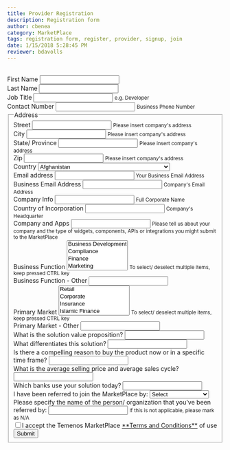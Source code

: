 ```yaml
---
title: Provider Registration
description: Registration form
author: cbenea
category: MarketPlace
tags: registration form, register, provider, signup, join
date: 1/15/2018 5:28:45 PM  
reviewer: bdavolls
---
```


<!--  ----------------------------------------------------------------------  -->
<!-- Already registered? Sign in **here**. -->


<script src="https://ajax.googleapis.com/ajax/libs/jquery/3.2.1/jquery.min.js"></script>
<script type = "text/javascript" language = "javascript" src = "../myscripts/PipedriveCreateDeal.js"></script>

<!--  ----------------------------------------------------------------------  -->
<!--  NOTE: Please add the following <META> element to your page <HEAD>.      -->
<!--  If necessary, please modify the charset parameter to specify the        -->
<!--  character set of your HTML page.                                        -->
<!--  ----------------------------------------------------------------------  -->

<META HTTP-EQUIV="Content-type" CONTENT="text/html; charset=UTF-8">

<!--  ----------------------------------------------------------------------  -->
<!--  NOTE: Please add the following <FORM> element to your page.             -->
<!--  ----------------------------------------------------------------------  -->

<form action="https://webto.salesforce.com/servlet/servlet.WebToLead?encoding=UTF-8" method="POST">

<input type=hidden name="oid" value="00D30000000pTar">
<input type=hidden name="retURL" value="http://developer.temenos.com/marketplace/register-confirmation.html">
<input type=hidden id="00N2X000009FMw6" name="00N2X000009FMw6" type="checkbox" value="1"/><br>

<!--  ----------------------------------------------------------------------  -->
<!--  NOTE: These fields are optional debugging elements. Please uncomment    -->
<!--  these lines if you wish to test in debug mode.                          -->
<!--  <input type="hidden" name="debug" value=1>                              -->
<!--  <input type="hidden" name="debugEmail" value="ineagoe@temenos.com">     -->
<!--  ----------------------------------------------------------------------  -->

<form action="/action_page.php">

  <div class="form-group">
    <label for="first_name">First Name</label>
    <input type="first_name" class="form-control" input id="first_name" maxlength="40" name="first_name" size="20" type="text" placeholder="" required>
  </div>
  <div class="form-group">
    <label for="last_name">Last Name</label>
    <input type="last_name" class="form-control" input id="last_name" maxlength="80" name="last_name" size="20" type="text" placeholder="" required>
  </div>
  <div class="form-group">
    <label for="title">Job Title</label>
    <input type="title" class="form-control" input id="title" maxlength="40" name="title" size="20" type="text" placeholder="" required>
    <small id="Job Title info help" class="form-text text-muted">e.g. Developer</small>
  </div>
  <div class="form-group">
    <label for="phone">Contact Number</label>
    <input type="phone" class="form-control" input id="phone" maxlength="40" name="phone" size="20" type="text" placeholder="" required>
    <small id="contact number info help" class="form-text text-muted">Business Phone Number</small>
  </div>
<fieldset>
                <legend>Address</legend>
  <div class="form-group">
    <label for="street">Street</label>
    <input class="form-control" id="street" name="street" type="text" wrap="soft" required>
    <small id="company street info help" class="form-text text-muted">Please insert company's address</small>
  </div>
  <div class="form-group">
    <label for="city">City</label>
    <input class="form-control" id="city" name="city" type="text" wrap="soft" required>
    <small id="company city info help" class="form-text text-muted">Please insert company's address</small>
  </div>
  <div class="form-group">
    <label for="state">State/ Province</label>
    <input class="form-control" id="state" name="state" type="text" wrap="soft" required>
    <small id="company state info help" class="form-text text-muted">Please insert company's address</small>
  </div>
  <div class="form-group">
    <label for="zip">Zip</label>
    <input class="form-control" id="zip" name="zip" type="text" wrap="soft" required>
    <small id="company zip info help" class="form-text text-muted">Please insert company's address</small>
  </div>
<div class="form-group">
    <label for="country">Country</label>
    <select input class="form-control" id="country" name="country" type="text" wrap="soft" required>
<option value="Afghanistan">Afghanistan</option>
<option value="Aland Islands">Aland Islands</option>
<option value="Albania">Albania</option>
<option value="Algeria">Algeria</option>
<option value="American Samoa">American Samoa</option>
<option value="Andorra">Andorra</option>
<option value="Angola">Angola</option>
<option value="Anguilla">Anguilla</option>
<option value="Antarctica">Antarctica</option>
<option value="Antigua and Barbuda">Antigua and Barbuda</option>
<option value="Argentina">Argentina</option>
<option value="Armenia">Armenia</option>
<option value="Aruba">Aruba</option>
<option value="Australia">Australia</option>
<option value="Austria">Austria</option>
<option value="Azerbaijan">Azerbaijan</option>
<option value="Bahamas">Bahamas</option>
<option value="Bahrain">Bahrain</option>
<option value="Bangladesh">Bangladesh</option>
<option value="Barbados">Barbados</option>
<option value="Belarus">Belarus</option>
<option value="Belgium">Belgium</option>
<option value="Belize">Belize</option>
<option value="Benin">Benin</option>
<option value="Bermuda">Bermuda</option>
<option value="Bhutan">Bhutan</option>
<option value="Bolivia">Bolivia</option>
<option value="Bonaire">Bonaire</option>
<option value="Bosnia and Herzegovina">Bosnia and Herzegovina</option>
<option value="Botswana">Botswana</option>
<option value="Bouvet Island">Bouvet Island</option>
<option value="Brazil">Brazil</option>
<option value="British Indian Ocean Territory">British Indian Ocean Territory</option>
<option value="Brunei Darussalam">Brunei Darussalam</option>
<option value="Bulgaria">Bulgaria</option>
<option value="Burkina Faso">Burkina Faso</option>
<option value="Burundi">Burundi</option>
<option value="Cambodia">Cambodia</option>
<option value="Cameroon">Cameroon</option>
<option value="Canada">Canada</option>
<option value="Cape Verde">Cape Verde</option>
<option value="Cayman Islands">Cayman Islands</option>
<option value="Central African Republic">Central African Republic</option>
<option value="Chad">Chad</option>
<option value="Chile">Chile</option>
<option value="China">China</option>
<option value="Christmas Island">Christmas Island</option>
<option value="Cocos (keeling) Islands">Cocos (keeling) Islands</option>
<option value="Colombia">Colombia</option>
<option value="Comoros">Comoros</option>
<option value="Congo">Congo</option>
<option value="Congo, The Democratic Republic of The">Congo, The Democratic Republic of The</option>
<option value="Cook Islands">Cook Islands</option>
<option value="Costa Rica">Costa Rica</option>
<option value="Cote D'ivoire">Cote D'ivoire</option>
<option value="Croatia">Croatia</option>
<option value="Cuba">Cuba</option>
<option value="Curacao">Curacao</option>
<option value="Cyprus">Cyprus</option>
<option value="Czech Republic">Czech Republic</option>
<option value="Denmark">Denmark</option>
<option value="Djibouti">Djibouti</option>
<option value="Dominica">Dominica</option>
<option value="Dominican Republic">Dominican Republic</option>
<option value="Ecuador">Ecuador</option>
<option value="Egypt">Egypt</option>
<option value="El Salvador">El Salvador</option>
<option value="Equatorial Guinea">Equatorial Guinea</option>
<option value="Eritrea">Eritrea</option>
<option value="Estonia">Estonia</option>
<option value="Ethiopia">Ethiopia</option>
<option value="Falkland Islands (malvinas)">Falkland Islands (malvinas)</option>
<option value="Faroe Islands">Faroe Islands</option>
<option value="Fiji">Fiji</option>
<option value="Finland">Finland</option>
<option value="France">France</option>
<option value="French Guiana">French Guiana</option>
<option value="French Polynesia">French Polynesia</option>
<option value="French Southern Territories">French Southern Territories</option>
<option value="Gabon">Gabon</option>
<option value="Gambia">Gambia</option>
<option value="Georgia">Georgia</option>
<option value="Germany">Germany</option>
<option value="Ghana">Ghana</option>
<option value="Gibraltar">Gibraltar</option>
<option value="Greece">Greece</option>
<option value="Greenland">Greenland</option>
<option value="Grenada">Grenada</option>
<option value="Guadeloupe">Guadeloupe</option>
<option value="Guam">Guam</option>
<option value="Guatemala">Guatemala</option>
<option value="Guernsey">Guernsey</option>
<option value="Guinea">Guinea</option>
<option value="Guinea-Bissau">Guinea-Bissau</option>
<option value="Guyana">Guyana</option>
<option value="Haiti">Haiti</option>
<option value="Heard Island and Mcdonald Islands">Heard Island and Mcdonald Islands</option>
<option value="Holy See (vatican City State)">Holy See (vatican City State)</option>
<option value="Honduras">Honduras</option>
<option value="Hong Kong">Hong Kong</option>
<option value="Hungary">Hungary</option>
<option value="Iceland">Iceland</option>
<option value="India">India</option>
<option value="Indonesia">Indonesia</option>
<option value="Iran">Iran</option>
<option value="Iraq">Iraq</option>
<option value="Ireland">Ireland</option>
<option value="Isle of Man">Isle of Man</option>
<option value="Israel">Israel</option>
<option value="Italy">Italy</option>
<option value="Jamaica">Jamaica</option>
<option value="Japan">Japan</option>
<option value="Jersey">Jersey</option>
<option value="Jordan">Jordan</option>
<option value="Kazakhstan">Kazakhstan</option>
<option value="Kenya">Kenya</option>
<option value="Kiribati">Kiribati</option>
<option value="Korea, Democratic People's Republic of">Korea, Democratic People's Republic of</option>
<option value="Korea, Republic of">Korea, Republic of</option>
<option value="Kosovo">Kosovo</option>
<option value="Kuwait">Kuwait</option>
<option value="Kyrgyzstan">Kyrgyzstan</option>
<option value="Lao People's Democratic Republic">Lao People's Democratic Republic</option>
<option value="Latvia">Latvia</option>
<option value="Lebanon">Lebanon</option>
<option value="Lesotho">Lesotho</option>
<option value="Liberia">Liberia</option>
<option value="Libya">Libya</option>
<option value="Liechtenstein">Liechtenstein</option>
<option value="Lithuania">Lithuania</option>
<option value="Luxembourg">Luxembourg</option>
<option value="Macao">Macao</option>
<option value="Macedonia, The Former Yugoslav Republic of">Macedonia, The Former Yugoslav Republic of</option>
<option value="Madagascar">Madagascar</option>
<option value="Malawi">Malawi</option>
<option value="Malaysia">Malaysia</option>
<option value="Maldives">Maldives</option>
<option value="Mali">Mali</option>
<option value="Malta">Malta</option>
<option value="Marshall Islands">Marshall Islands</option>
<option value="Martinique">Martinique</option>
<option value="Mauritania">Mauritania</option>
<option value="Mauritius">Mauritius</option>
<option value="Mayotte">Mayotte</option>
<option value="Mexico">Mexico</option>
<option value="Micronesia, Federated States of">Micronesia, Federated States of</option>
<option value="Moldova, Republic of">Moldova, Republic of</option>
<option value="Monaco">Monaco</option>
<option value="Mongolia">Mongolia</option>
<option value="Montenegro">Montenegro</option>
<option value="Montserrat">Montserrat</option>
<option value="Morocco">Morocco</option>
<option value="Mozambique">Mozambique</option>
<option value="Myanmar">Myanmar</option>
<option value="Namibia">Namibia</option>
<option value="Nauru">Nauru</option>
<option value="Nepal">Nepal</option>
<option value="Netherlands">Netherlands</option>
<option value="Netherlands Antilles">Netherlands Antilles</option>
<option value="New Caledonia">New Caledonia</option>
<option value="New Zealand">New Zealand</option>
<option value="Nicaragua">Nicaragua</option>
<option value="Niger">Niger</option>
<option value="Nigeria">Nigeria</option>
<option value="Niue">Niue</option>
<option value="Norfolk Island">Norfolk Island</option>
<option value="Northern Mariana Islands">Northern Mariana Islands</option>
<option value="Norway">Norway</option>
<option value="Oman">Oman</option>
<option value="Pakistan">Pakistan</option>
<option value="Palau">Palau</option>
<option value="Palestine">Palestine</option>
<option value="Panama">Panama</option>
<option value="Papua New Guinea">Papua New Guinea</option>
<option value="Paraguay">Paraguay</option>
<option value="Peru">Peru</option>
<option value="Philippines">Philippines</option>
<option value="Pitcairn">Pitcairn</option>
<option value="Poland">Poland</option>
<option value="Portugal">Portugal</option>
<option value="Puerto Rico">Puerto Rico</option>
<option value="Qatar">Qatar</option>
<option value="Reunion">Reunion</option>
<option value="Romania">Romania</option>
<option value="Russian Federation">Russian Federation</option>
<option value="Rwanda">Rwanda</option>
<option value="Saint Barthélemy">Saint Barthélemy</option>
<option value="Saint Helena">Saint Helena</option>
<option value="Saint Kitts and Nevis">Saint Kitts and Nevis</option>
<option value="Saint Lucia">Saint Lucia</option>
<option value="Saint Martin (French Part)">Saint Martin (French Part)</option>
<option value="Saint Pierre and Miquelon">Saint Pierre and Miquelon</option>
<option value="Saint Vincent and The Grenadines">Saint Vincent and The Grenadines</option>
<option value="Samoa">Samoa</option>
<option value="San Marino">San Marino</option>
<option value="Sao Tome and Principe">Sao Tome and Principe</option>
<option value="Saudi Arabia">Saudi Arabia</option>
<option value="Senegal">Senegal</option>
<option value="Serbia">Serbia</option>
<option value="Seychelles">Seychelles</option>
<option value="Sierra Leone">Sierra Leone</option>
<option value="Singapore">Singapore</option>
<option value="Sint Maartin (Dutch Part)">Sint Maartin (Dutch Part)</option>
<option value="Slovakia">Slovakia</option>
<option value="Slovenia">Slovenia</option>
<option value="Solomon Islands">Solomon Islands</option>
<option value="Somalia">Somalia</option>
<option value="South Africa">South Africa</option>
<option value="South Georgia and The South Sandwich Islands">South Georgia and The South Sandwich Islands</option>
<option value="South Sudan">South Sudan</option>
<option value="Spain">Spain</option>
<option value="Sri Lanka">Sri Lanka</option>
<option value="Sudan">Sudan</option>
<option value="Suriname">Suriname</option>
<option value="Svalbard and Jan Mayen">Svalbard and Jan Mayen</option>
<option value="Swaziland">Swaziland</option>
<option value="Sweden">Sweden</option>
<option value="Switzerland">Switzerland</option>
<option value="Syrian Arab Republic">Syrian Arab Republic</option>
<option value="Taiwan">Taiwan</option>
<option value="Tajikistan">Tajikistan</option>
<option value="Tanzania, United Republic of">Tanzania, United Republic of</option>
<option value="Thailand">Thailand</option>
<option value="Timor-Leste">Timor-Leste</option>
<option value="Togo">Togo</option>
<option value="Tokelau">Tokelau</option>
<option value="Tonga">Tonga</option>
<option value="Trinidad and Tobago">Trinidad and Tobago</option>
<option value="Tunisia">Tunisia</option>
<option value="Turkey">Turkey</option>
<option value="Turkmenistan">Turkmenistan</option>
<option value="Turks and Caicos Islands">Turks and Caicos Islands</option>
<option value="Tuvalu">Tuvalu</option>
<option value="Uganda">Uganda</option>
<option value="Ukraine">Ukraine</option>
<option value="United Arab Emirates">United Arab Emirates</option>
<option value="United Kingdom">United Kingdom</option>
<option value="United States Minor Outlying Islands">United States Minor Outlying Islands</option>
<option value="United States of America">United States of America</option>
<option value="Uruguay">Uruguay</option>
<option value="Uzbekistan">Uzbekistan</option>
<option value="Vanuatu">Vanuatu</option>
<option value="Venezuela">Venezuela</option>
<option value="Vietnam">Vietnam</option>
<option value="Virgin Islands, British">Virgin Islands, British</option>
<option value="Virgin Islands, U.S.">Virgin Islands, U.S.</option>
<option value="Wallis and Futuna">Wallis and Futuna</option>
<option value="Western Sahara">Western Sahara</option>
<option value="Yemen">Yemen</option>
<option value="Zambia">Zambia</option>
<option value="Zimbabwe">Zimbabwe</option>
<small id="company country info help" class="form-text text-muted"></small>
  </div>
  <div class="form-group">
    <label for="email">Email address</label>
    <input id="email" class="form-control" id="email" placeholder="" name="email"  type="text" required>
    <small id="email info help" class="form-text text-muted">Your Business Email Address</small>
  </div>
  <div class="form-group">
    <label for="00Nw0000008OXBb">Business Email Address</label>
    <input type="text" class="form-control" id="00Nw0000008OXBb" placeholder="" name="00Nw0000008OXBb" required>
    <small id="email info help" class="form-text text-muted">Company's Email Address</small>
  </div>
  <div class="form-group">
    <label for="company">Company Info</label>
    <input class="form-control" id="company" name="company" type="text" wrap="soft" required> 
    <small id="company info help" class="form-text text-muted">Full Corporate Name</small>
  </div>
  <div class="form-group">
    <label for="00N2X000009FMvN">Country of Incorporation</label>
    <input class="form-control" id="00N2X000009FMvN" name="00N2X000009FMvN" type="text" wrap="soft" required>
    <small id="company info help" class="form-text text-muted">Company's Headquarter</small>
  </div>
  <div class="form-group">
    <label for="00N2X000009FMvI">Company and Apps</label>
    <input class="form-control" id="00N2X000009FMvI" name="00N2X000009FMvI" type="text" wrap="soft" placeholder="" required>
    <small id="company and apps info help" class="form-text text-muted">Please tell us about your company and the type of widgets, components, APIs or integrations you might submit to the MarketPlace</small>
  </div>
  <div class="form-group">
    <label for="00N2X000009FMv8">Business Function</label>
    <select input class="form-control" id="00N2X000009FMv8" multiple="multiple" name="00N2X000009FMv8" type="text" wrap="soft" placeholder="" required>
    <option value="Business Development">Business Development</option>
    <option value="Compliance">Compliance</option>
    <option value="Finance">Finance</option>
    <option value="Marketing">Marketing</option>
    <option value="Operations">Operations</option>
    <option value="Technology">Technology</option>
    <option value="Legal">Legal</option>
    </select>
    <small id="info help" class="form-text text-muted">To select/ deselect multiple items, keep pressed CTRL key</small>
  </div>
  <div class="form-group">
    <label for="00N2X000009FMvD">Business Function - Other</label>
    <input class="form-control" id="00N2X000009FMvD" name="00N2X000009FMvD" type="text" wrap="soft" placeholder="" required>
    <small id="company and apps info help" class="form-text text-muted"></small>
  </div>
  <div class="form-group">
    <label for="00N2X000009FMvS">Primary Market</label>
    <select input class="form-control" id="00N2X000009FMvS" multiple="multiple" name="00N2X000009FMvS" type="text" wrap="soft" placeholder="" required>
    <option value="Retail">Retail</option>
    <option value="Corporate">Corporate</option>
    <option value="Insurance">Insurance</option>
    <option value="Islamic Finance">Islamic Finance</option>
    <option value="Microfinance & Community">Microfinance & Community</option>
    <option value="Private Wealth">Private Wealth</option>
    <option value="Universal">Universal</option>
    <option value="Credit Unions">Credit Unions</option>
    <option value="Treasury & Capital">Treasury & Capital Market</option>
    <option value="Transaction & Payments">Transaction & Payments</option>
    </select>
    <small id="info help" class="form-text text-muted">To select/ deselect multiple items, keep pressed CTRL key</small>
  </div>
  <div class="form-group">
    <label for="00N2X000009FMvX">Primary Market - Other</label>
    <input class="form-control" id="00N2X000009FMvX" name="00N2X000009FMvX" type="text" wrap="soft" placeholder="" required>
    <small id="company and apps info help" class="form-text text-muted"></small>
  </div>
  <div class="form-group">
    <label for="00N2X000009FMvw">What is the solution value proposition?</label>
    <input class="form-control" id="00N2X000009FMvw" name="00N2X000009FMvw" type="text" wrap="soft" placeholder="" required>
  </div>
  <div class="form-group">
    <label for="00N2X000009FMvm">What differentiates this solution?</label>
    <input class="form-control" id="00N2X000009FMvm" name="00N2X000009FMvm" type="text" wrap="soft" placeholder="" required>
  </div>
  <div class="form-group">
    <label for="00N2X000009FMvh">Is there a compelling reason to buy the product now or in a specific time frame?</label>
    <input class="form-control" id="00N2X000009FMvh" name="00N2X000009FMvh" type="text" wrap="soft" placeholder="" required>
  </div>
  <div class="form-group">
    <label for="00N2X000009FMvr">What is the average selling price and average sales cycle?</label>
    <input class="form-control" id="00N2X000009FMvr" name="00N2X000009FMvr" type="text" wrap="soft" placeholder="" required>
  </div>
  <div class="form-group">
    <label for="00N2X000009FMw1">Which banks use your solution today?</label>
    <input class="form-control" id="00N2X000009FMw1" name="00N2X000009FMw1" type="text" wrap="soft" placeholder="" required>
</div>
<div class="form-group">
    <label for="00N2X000009FMwG">I have been referred to join the MarketPlace by:</label>
    <select input class="form-control" id="00N2X000009FMwG" name="00N2X000009FMwG" type="text" wrap="soft" placeholder="" required> 
  <option selected disabled ="Select">Select</option>
  <option value="Temenos employee">Temenos employee</option>
  <option value="Temenos customer">Temenos customer</option>
  <option value="Not applicable">Not applicable</option>
</select>
  </div>
  <div class="form-group">
    <label for="00N2X000009FMwB">Please specify the name of the person/ organization that you've been referred by:</label>
    <input class="form-control" id="00N2X000009FMwB" name="00N2X000009FMwB" type="text" wrap="soft" placeholder="" required>
    <small id="info help" class="form-text text-muted">If this is not applicable, please mark as N/A</small>
  </div>
  <div class="checkbox">
    <label><input type="checkbox" required>I accept the Temenos MarketPlace <a href="https://www.temenos.com/en/legal-information/terms-and-conditions/" target="_blank">**Terms and Conditions**</a> of use</label>
  </div>
<input type="submit" name="submit" class="btn btn-primary btn-block" id="submit">
</form>


<!--  ----------------------------------------------------------------------  -->
<!--    <div class="checkbox">
    <label><input type="checkbox">Please keep me up-to-date with an occasional email form Temenos MarketPlace ONLY.</label>
  </div>      -->
<!--  ----------------------------------------------------------------------  -->






